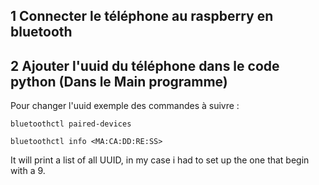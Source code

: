 ## 1 Connecter le téléphone au raspberry en bluetooth
## 2 Ajouter l'uuid du téléphone dans le code python (Dans le Main programme)
Pour changer l'uuid exemple des commandes à suivre :


``` bluetoothctl paired-devices ```


`bluetoothctl info <MA:CA:DD:RE:SS>`


It will print a list of all UUID, in my case i had to set up the one that begin with a 9.
